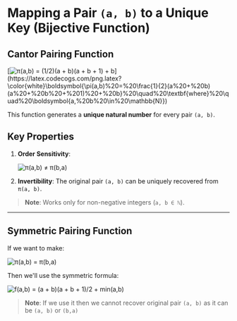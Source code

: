 # Mapping a Pair `(a, b)` to a Unique Key (Bijective Function)

## **Cantor Pairing Function**
[![π(a,b) = (1/2)(a + b)(a + b + 1) + b](https://latex.codecogs.com/png.latex?\color{white}\boldsymbol{\pi(a,b)%20=%20\frac{1}{2}(a%20+%20b)(a%20+%20b%20+%201)%20+%20b}%20\quad%20\textbf{where}%20\quad%20\boldsymbol{a,%20b%20\in%20\mathbb{N}})](https://latex.codecogs.com/png.latex?\color{white}\boldsymbol{\pi(a,b)%20=%20\frac{1}{2}(a%20+%20b)(a%20+%20b%20+%201)%20+%20b}%20\quad%20\textbf{where}%20\quad%20\boldsymbol{a,%20b%20\in%20\mathbb{N}})

This function generates a **unique natural number** for every pair `(a, b)`.

## **Key Properties**
1. **Order Sensitivity**:

   ![π(a,b) ≠ π(b,a)](https://latex.codecogs.com/png.latex?\color{white}\boldsymbol{\pi(a,b)%20\neq%20\pi(b,a)}%20\quad%20\textbf{unless}%20\quad%20\boldsymbol{a%20=%20b})

3. **Invertibility**:
   The original pair `(a, b)` can be uniquely recovered from `π(a, b)`.

> **Note**: Works only for non-negative integers (`a, b ∈ ℕ`).

---

## **Symmetric Pairing Function**

If we want to make:

![π(a,b) = π(b,a)](https://latex.codecogs.com/png.latex?\color{white}\boldsymbol{\pi(a,b)%20=%20\pi(b,a)})

Then we'll use the symmetric formula:

![f(a,b) = (a + b)(a + b + 1)/2 + min(a,b)](https://latex.codecogs.com/png.latex?\color{white}\boldsymbol{f(a,b)%20=%20\frac{(a%20+%20b)(a%20+%20b%20+%201)}{2}%20+%20\min(a,b)})

> **Note**: If we use it then we cannot recover original pair `(a, b)` as it can be `(a, b)` or `(b,a)`
